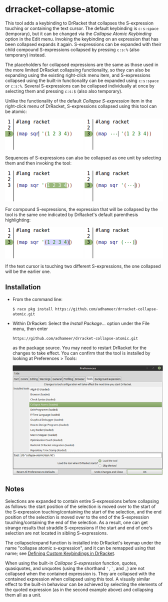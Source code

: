 # drracket-collapse-atomic

This tool adds a keybinding to DrRacket that collapses the S-expression touching or containing the text cursor. The default keybinding is `c:s:space` (temporary), but it can be changed via the *Collapse Atomic Keybinding* option in the Edit menu. Invoking the keybinding on an expression that has been collapsed expands it again. S-expressions can be expanded with their child compound S-expressions collapsed by pressing `c:s:%` (also temporary) instead.

The placeholders for collapsed expressions are the same as those used in the more limited DrRacket collapsing functionality, so they can also be expanding using the existing right-click menu item, and S-expressions collapsed using the built-in functionality can be expanded using `c:s:space` or `c:s:%`. Several S-expressions can be collapsed individually at once by selecting them and pressing `c:s:$` (also also temporary).

Unlike the functionality of the default *Collapse S-expression* item in the right-click menu of DrRacket, S-expressions collapsed using this tool can be atomic:

![screenshot](readme1.png)
![screenshot](readme2.png)

Sequences of S-expressions can also be collapsed as one unit by selecting them and then invoking the tool:

![screenshot](readme3.png)
![screenshot](readme4.png)

For compound S-expressions, the expression that will be collapsed by the tool is the same one indicated by DrRacket's default parenthesis highlighting:

![screenshot](readme5.png)
![screenshot](readme6.png)

If the text cursor is touching two different S-expressions, the one collapsed will be the earlier one.

## Installation

- From the command line:

    ```
    $ raco pkg install https://github.com/adhameer/drracket-collapse-atomic.git
    ```

- Within DrRacket: Select the *Install Package...* option under the File menu, then enter

    ```
    https://github.com/adhameer/drracket-collapse-atomic.git
    ```

    as the package source. You may need to restart DrRacket for the changes to take effect. You can confirm that the tool is installed by looking at Preferences > Tools:

    ![screenshot](readme7.png)

## Notes

Selections are expanded to contain entire S-expressions before collapsing as follows: the start position of the selection is moved over to the start of the S-expression touching/containing the start of the selection, and the end position of the selection is moved over to the end of the S-expression touching/containing the end of the selection. As a result, one can get strange results that straddle S-expressions if the start and end of one's selection are not located in sibling S-expressions.

The collapse/expand function is installed into DrRacket's keymap under the name "collapse atomic s-expression", and it can be remapped using that name; see [Defining Custom Keybindings in DrRacket](https://docs.racket-lang.org/drracket/Keyboard_Shortcuts.html#%28part._defining-shortcuts%29).

When using the built-in *Collapse S-expression* function, quotes, quasiquotes, and unquotes (using the shorthand `'`, `` ` ``, and `,`) are not collapsed when the contained expression is. They are collapsed with the contained expression when collapsed using this tool. A visually similar effect to the built-in behaviour can be achieved by selecting the elements of the quoted expression (as in the second example above) and collapsing them all as a unit.
